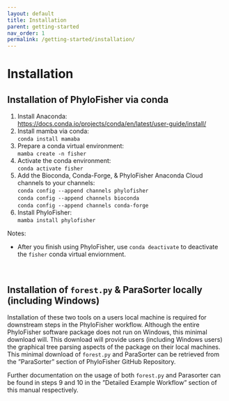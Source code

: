 ```yaml
---
layout: default
title: Installation
parent: getting-started
nav_order: 1
permalink: /getting-started/installation/
---
```

# Installation

## Installation of PhyloFisher via conda
1. Install Anaconda:<br/>
https://docs.conda.io/projects/conda/en/latest/user-guide/install/
2. Install mamba via conda:<br/>
 `conda install mamaba`
3. Prepare a conda virtual environment:<br/>
 `mamba create -n fisher`
3. Activate the conda environment:<br/>
`conda activate fisher`
4. Add the Bioconda, Conda-Forge, & PhyloFisher Anaconda Cloud channels to your channels:<br/>
`conda config --append channels phylofisher`<br/>
`conda config --append channels bioconda`<br/>
`conda config --append channels conda-forge`<br/>
5. Install PhyloFisher:<br/>
`mamba install phylofisher`

Notes:
- After you finish using PhyloFisher, use `conda deactivate` to deactivate the `fisher` conda virtual enviornment.
<br/>


## Installation of `forest.py` & ParaSorter locally (including Windows)

Installation of these two tools on a users local machine is required for downstream steps in the PhyloFisher
workflow. Although the entire PhyloFisher software package does not run on Windows, this minimal
download will. This download will provide users (including Windows users) the graphical tree parsing
aspects of the package on their local machines. This minimal download of `forest.py` and ParaSorter can be
retrieved from the ”ParaSorter” section of PhyloFisher GitHub Repository.

Further documentation on the usage of both `forest.py` and Parasorter can be found in steps 9 and 10 in
the ”Detailed Example Workflow” section of this manual respectively.